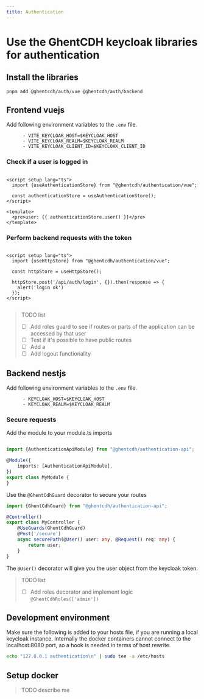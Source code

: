 ```yaml
---
title: Authentication
---
```


# Use the GhentCDH keycloak libraries for authentication

## Install the libraries

```ssh
pnpm add @ghentcdh/auth/vue @ghentcdh/auth/backend
```

## Frontend vuejs

Add following environment variables to the `.env` file.

```
      - VITE_KEYCLOAK_HOST=$KEYCLOAK_HOST
      - VITE_KEYCLOAK_REALM=$KEYCLOAK_REALM
      - VITE_KEYCLOAK_CLIENT_ID=$KEYCLOAK_CLIENT_ID
```

### Check if a user is logged in

```vue

<script setup lang="ts">
  import {useAuthenticationStore} from "@ghentcdh/authentication/vue";

  const authenticationStore = useAuthenticationStore();
</script>

<template>
  <pre>user: {{ authenticationStore.user() }}</pre>
</template>

```

### Perform backend requests with the token

```vue

<script setup lang="ts">
  import {useHttpStore} from "@ghentcdh/authentication/vue";

  const httpStore = useHttpStore();

  httpStore.post('/api/auth/login', {}).then(response => {
    alert('login ok')
  });
</script>


```

> TODO list
> - [ ] Add roles guard to see if routes or parts of the application can be accessed by that user
> - [ ] Test if it's possible to have public routes
> - [ ] Add a
> - [ ] Add logout functionality

## Backend nestjs

Add following environment variables to the `.env` file.

```
      - KEYCLOAK_HOST=$KEYCLOAK_HOST
      - KEYCLOAK_REALM=$KEYCLOAK_REALM
```

### Secure requests

Add the module to your module.ts imports

```typescript

import {AuthenticationApiModule} from "@ghentcdh/authentication-api";

@Module({
    imports: [AuthenticationApiModule],
})
export class MyModule {
}

```

Use the `@GhentCdhGuard` decorator to secure your routes

```typescript
import {GhentCdhGuard} from "@ghentcdh/authentication-api";

@Controller()
export class MyController {
    @UseGuards(GhentCdhGuard)
    @Post('/secure')
    async securePath(@User() user: any, @Request() req: any) {
        return user;
    }
}
```

The `@User()` decorator will give you the user object from the keycloak token.


> TODO list
> - [ ] Add roles decorator and implement logic `@GhentCdhRoles(['admin'])`

## Development environment

Make sure the following is added to your hosts file, if you are running a local keycloak instance. Internally the docker
containers cannot connect to the localhost:8080 port, so a hook is needed in terms of host rewrite.

```sh
echo "127.0.0.1 authentication\n" | sudo tee -a /etc/hosts
```

## Setup docker

> TODO describe me
